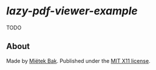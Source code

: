 _lazy-pdf-viewer-example_
=========================

TODO


About
-----

Made by [Miëtek Bak](https://mietek.io/).  Published under the [MIT X11 license](LICENSE.md).
